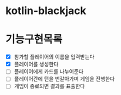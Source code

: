# kotlin-blackjack

# 기능구현목록

- [X] 참가할 플레이어의 이름을 입력받는다
- [X] 플레이어를 생성한다
- [ ] 플레이어에게 카드를 나누어준다
- [ ] 플레이어간에 턴을 번갈아가며 게임을 진행한다
- [ ] 게임이 종료되면 결과를 표출한다 